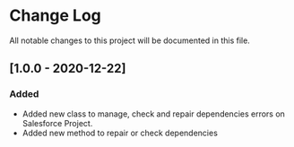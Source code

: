 # Change Log
All notable changes to this project will be documented in this file.
## [1.0.0 - 2020-12-22]
### Added
- Added new class to manage, check and repair dependencies errors on Salesforce Project.
- Added new method to repair or check dependencies
